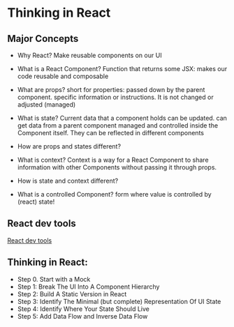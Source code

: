 # Thinking in React

## Major Concepts
- Why React?
Make reusable components on our UI

- What is a React Component?
Function that returns some JSX: makes our code reusable and composable

- What are props?
short for properties: passed down by the parent component. specific information or instructions. It is not changed or adjusted (managed)

- What is state?
Current data that a component holds can be updated. can get data from a parent component managed and controlled inside the Component itself. They can be reflected in different components 

- How are props and states different?

- What is context?
Context is a way for a React Component to share information with other Components without passing it through props.

- How is state and context different? 

- What is a controlled Component? 
form where value is controlled by (react) state!

## React dev tools

[React dev tools](https://chrome.google.com/webstore/detail/react-developer-tools/fmkadmapgofadopljbjfkapdkoienihi)

## Thinking in React:
* Step 0. Start with a Mock
* Step 1: Break The UI Into A Component Hierarchy
* Step 2: Build A Static Version in React
* Step 3: Identify The Minimal (but complete) Representation Of UI
State
* Step 4: Identify Where Your State Should Live
* Step 5: Add Data Flow and Inverse Data Flow